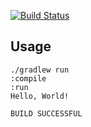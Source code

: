 [![Build Status](https://api.travis-ci.org/gradle/model-app.svg?branch=master)](https://travis-ci.org/gradle/model-app)

## Usage

    ./gradlew run
    :compile
    :run
    Hello, World!

    BUILD SUCCESSFUL
